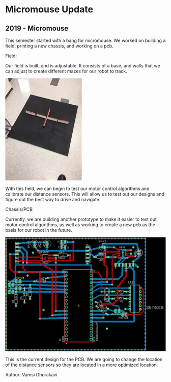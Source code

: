 # Micromouse Update
## 2019 - Micromouse

This semester started with a bang for micromouse. We worked on building a field, printing a new chassis, and working on a pcb.

Field:

Our field is built, and is adjustable. It consists of a base, and walls that we can adjust to create different mazes for our robot to track.

![Painted Base Field with some side walls](/src/_posts//blog/2019-03-06-micromouse/1.jpg)

With this field, we can begin to test our motor control algorithms and calibrate our distance sensors. This will allow us to test out our designs and figure out the best way to drive and navigate.

Chassis/PCB

Currently, we are building another prototype to make it easier to test out motor control algorithms, as well as working to create a new pcb as the basis for our robot in the future.

![PCB Trace Design](/src/_posts//blog/2019-03-06-micromouse/2.png)

This is the current design for the PCB. We are going to change the location of the distance sensors so they are located in a more optimized location.


Author: Vamsi Ghorakavi
